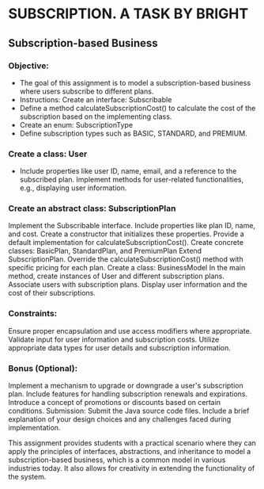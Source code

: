 # SUBSCRIPTION. A TASK BY BRIGHT

## Subscription-based Business
### Objective:
- The goal of this assignment is to model a subscription-based business where users
subscribe to different plans.
- Instructions:
Create an interface: Subscribable
- Define a method calculateSubscriptionCost() to calculate the cost of the subscription based
on the implementing class.
- Create an enum: SubscriptionType
- Define subscription types such as BASIC, STANDARD, and PREMIUM.

### Create a class: User
- Include properties like user ID, name, email, and a reference to the subscribed plan.
Implement methods for user-related functionalities, e.g., displaying user information.

### Create an abstract class: SubscriptionPlan
Implement the Subscribable interface.
Include properties like plan ID, name, and cost.
Create a constructor that initializes these properties.
Provide a default implementation for calculateSubscriptionCost().
Create concrete classes: BasicPlan, StandardPlan, and PremiumPlan
Extend SubscriptionPlan.
Override the calculateSubscriptionCost() method with specific pricing for each plan.
Create a class: BusinessModel
In the main method, create instances of User and different subscription plans.
Associate users with subscription plans.
Display user information and the cost of their subscriptions.

### Constraints:
Ensure proper encapsulation and use access modifiers where appropriate.
Validate input for user information and subscription costs.
Utilize appropriate data types for user details and subscription information.

### Bonus (Optional):
Implement a mechanism to upgrade or downgrade a user's subscription plan.
Include features for handling subscription renewals and expirations.
Introduce a concept of promotions or discounts based on certain conditions.
Submission:
Submit the Java source code files.
Include a brief explanation of your design choices and any challenges faced during
implementation.

This assignment provides students with a practical scenario where they can apply the
principles of interfaces, abstractions, and inheritance to model a subscription-based
business, which is a common model in various industries today. It also allows for creativity in
extending the functionality of the system.
